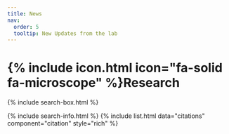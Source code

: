 ```yaml
---
title: News
nav:
  order: 5
  tooltip: New Updates from the lab
---
```


# {% include icon.html icon="fa-solid fa-microscope" %}Research

{% include search-box.html %}

{% include search-info.html %}
{% include list.html data="citations" component="citation" style="rich" %}
